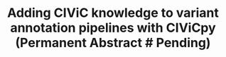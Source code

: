 ---
title: "Adding CIViC knowledge to variant annotation pipelines with CIViCpy (Permanent Abstract # Pending)"
event: "AACR 2020 II"
---